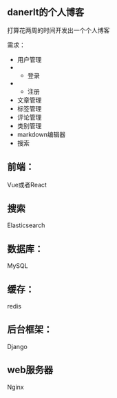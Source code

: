 ## danerlt的个人博客

打算花两周的时间开发出一个个人博客

需求：
- 用户管理
- - 登录
- - 注册
- 文章管理
- 标签管理
- 评论管理
- 类别管理
- markdown编辑器
- 搜索

## 前端：
Vue或者React
## 搜索
Elasticsearch
## 数据库：
MySQL
## 缓存：
redis
## 后台框架：
Django
## web服务器
Nginx
